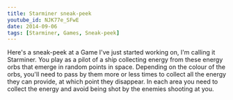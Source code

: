 ```yaml
---
title: Starminer sneak-peek
youtube_id: NJK77e_SFwE
date: 2014-09-06
tags: [Starminer, Games, Sneak-peek]
---
```

Here's a sneak-peek at a Game I've just started working on, I'm calling it Starminer. You play as a pilot of a ship collecting energy from these energy orbs that emerge in random points in space. Depending on the colour of the orbs, you'll need to pass by them more or less times to collect all the energy they can provide, at which point they disappear. In each area you need to collect the energy and avoid being shot by the enemies shooting at you.